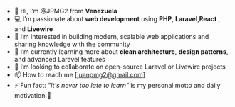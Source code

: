 - 👋 Hi, I’m @JPMG2 from **Venezuela**
-  💻 I’m passionate about **web development** using **PHP**, **Laravel**,**React** , and **Livewire**
- 👀 I’m interested in building modern, scalable web applications and sharing knowledge with the community
- 🌱 I’m currently learning more about **clean architecture**, **design patterns**, and advanced Laravel features
- 💞️ I’m looking to collaborate on open-source Laravel or Livewire projects
- 📫 How to reach me [juanpmg2@gmail.com]
- ⚡ Fun fact: *"It's never too late to learn"* is my personal motto and daily motivation 🚀

<!---
JPMG2/JPMG2 is a ✨ special ✨ repository because its `README.md` (this file) appears on your GitHub profile.
You can click the Preview link to take a look at your changes.
--->
